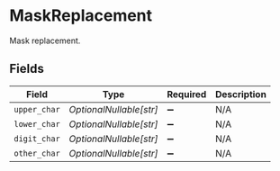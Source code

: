 # MaskReplacement

Mask replacement.


## Fields

| Field                   | Type                    | Required                | Description             |
| ----------------------- | ----------------------- | ----------------------- | ----------------------- |
| `upper_char`            | *OptionalNullable[str]* | :heavy_minus_sign:      | N/A                     |
| `lower_char`            | *OptionalNullable[str]* | :heavy_minus_sign:      | N/A                     |
| `digit_char`            | *OptionalNullable[str]* | :heavy_minus_sign:      | N/A                     |
| `other_char`            | *OptionalNullable[str]* | :heavy_minus_sign:      | N/A                     |